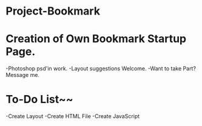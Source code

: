 Project-Bookmark
================

Creation of Own Bookmark Startup Page.
=
-Photoshop psd'in work.
-Layout suggestions Welcome.
-Want to take Part? Message me.

To-Do List~~
=
-Create Layout
-Create HTML File
-Create JavaScript
~~~~~~~~~~~~~~~~~~~
